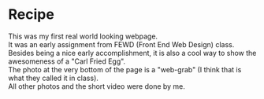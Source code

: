 # Recipe  
This was my first real world looking webpage.  
It was an early assignment from FEWD (Front End Web Design) class.  
Besides being a nice early accomplishment, it is also a cool way to show the awesomeness of a "Carl Fried Egg".  
The photo at the very bottom of the page is a "web-grab" (I think that is what they called it in class).   
All other photos and the short video were done by me.  

